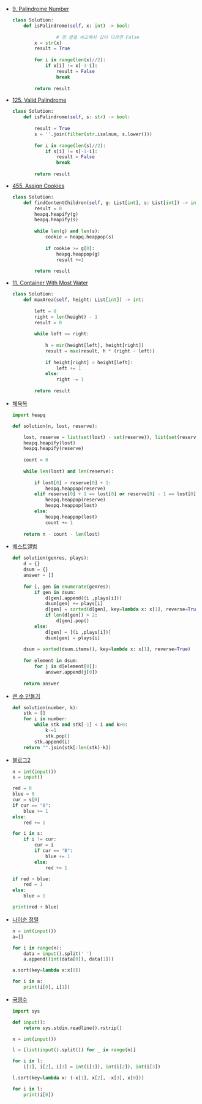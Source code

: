 - [9. Palindrome Number](https://leetcode.com/problems/palindrome-number/)
    
    ```python
    class Solution:
        def isPalindrome(self, x: int) -> bool:
    		    
    				# 양 끝을 비교해서 값이 다르면 False
            x = str(x)
            result = True
            
            for i in range(len(x)//2):
                if x[i] != x[-1-i]:
                    result = False
                    break
        
            return result
    ```
    
- [125. Valid Palindrome](https://leetcode.com/problems/valid-palindrome/)
    
    ```python
    class Solution:
        def isPalindrome(self, s: str) -> bool:
            
            result = True
            s = ''.join(filter(str.isalnum, s.lower()))
            
            for i in range(len(s)//2):
                if s[i] != s[-1-i]:
                    result = False
                    break
            
            return result
    ```
    
- [455. Assign Cookies](https://leetcode.com/problems/assign-cookies/)
    
    ```python
    class Solution:
        def findContentChildren(self, g: List[int], s: List[int]) -> int:
            result = 0
            heapq.heapify(g)
            heapq.heapify(s)      
            
            while len(g) and len(s):
                cookie = heapq.heappop(s)
                
                if cookie >= g[0]:
                    heapq.heappop(g)
                    result +=1
            
            return result
    ```
    
- [11. Container With Most Water](https://leetcode.com/problems/container-with-most-water/)
    
    ```python
    class Solution:
        def maxArea(self, height: List[int]) -> int:
            
            left = 0
            right = len(height) - 1
            result = 0
            
            while left <= right:
                
                h = min(height[left], height[right])
                result = max(result, h * (right - left))
                
                if height[right] > height[left]:
                    left += 1
                else:
                    right -= 1
                
            return result
    ```
    
- [체육복](https://programmers.co.kr/learn/courses/30/lessons/42862)
    
    ```python
    import heapq
    
    def solution(n, lost, reserve):
    
        lost, reserve = list(set(lost) - set(reserve)), list(set(reserve) - set(lost))
        heapq.heapify(lost)
        heapq.heapify(reserve)
        
        count = 0
        
        while len(lost) and len(reserve):
            
            if lost[0] > reserve[0] + 1:
                heapq.heappop(reserve)
            elif reserve[0] + 1 == lost[0] or reserve[0] - 1 == lost[0]:
                heapq.heappop(reserve)
                heapq.heappop(lost)
            else:
                heapq.heappop(lost)
                count += 1
            
        return n - count - len(lost)
    ```
    
- [베스트앨범](https://programmers.co.kr/learn/courses/30/lessons/42579)
    
    ```python
    def solution(genres, plays):
        d = {}
        dsum = {}
        answer = []
        
        for i, gen in enumerate(genres):
            if gen in dsum:
                d[gen].append((i ,plays[i]))
                dsum[gen] += plays[i]
                d[gen] = sorted(d[gen], key=lambda x: x[1], reverse=True)
                if len(d[gen]) > 2:
                    d[gen].pop()
            else:
                d[gen] = [(i ,plays[i])]
                dsum[gen] = plays[i]
        
        dsum = sorted(dsum.items(), key=lambda x: x[1], reverse=True)
        
        for element in dsum:
            for j in d[element[0]]:
                answer.append(j[0])
        
        return answer
    ```
    
- [큰 수 만들기](https://programmers.co.kr/learn/courses/30/lessons/42883)
    
    ```python
    def solution(number, k):
        stk = []
        for i in number:
            while stk and stk[-1] < i and k>0:
                k-=1
                stk.pop()
            stk.append(i)
        return "".join(stk[:len(stk)-k])
    ```
    
- [블로그2](https://www.acmicpc.net/problem/20365)
    
    ```python
    n = int(input())
    s = input()
    
    red = 0
    blue = 0
    cur = s[0]
    if cur == "B":
        blue += 1
    else:
        red += 1
    
    for i in s:
        if i != cur:
            cur = i
            if cur == "B":
                blue += 1
            else:
                red += 1
    
    if red > blue:
        red = 1
    else:
        blue = 1
    
    print(red + blue)
    ```
    
- [나이순 정렬](https://www.acmicpc.net/problem/10814)
    
    ```python
    n = int(input())
    a=[]
    
    for i in range(n):
        data = input().split(' ')
        a.append((int(data[0]), data[1]))
    
    a.sort(key=lambda x:x[0])
    
    for i in a:
        print(i[0], i[1])
    ```
    
- [국영수](https://www.acmicpc.net/problem/10825)
    
    ```python
    import sys
    
    def input():
        return sys.stdin.readline().rstrip()
    
    n = int(input())
    
    l = [list(input().split()) for _ in range(n)]
    
    for i in l:
        i[1], i[2], i[3] = int(i[1]), int(i[2]), int(i[3])
    
    l.sort(key=lambda x: (-x[1], x[2], -x[3], x[0]))
    
    for i in l:
        print(i[0])
    ```